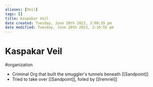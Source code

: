 ```yaml
---
aliases: [Veil]
tags: []
title: Kaspakar Veil
date created: Tuesday, June 20th 2023, 3:08:35 pm
date modified: Tuesday, June 20th 2023, 3:10:55 pm
---
```


# Kaspakar Veil

#organization

- Criminal Org that built the smuggler's tunnels beneath [[Sandpoint]]
- Tried to take over [[Sandpoint]], foiled by [[Iremriel]]
